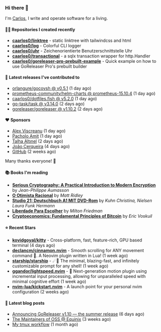### Hi there 👋

I'm [Carlos](https://caarlos0.dev), I write and operate software for a living.

#### 👨‍💻 Repositories I created recently
- **[caarlos0/linktree](https://github.com/caarlos0/linktree)** - static linktree with tailwindcss and html
- **[caarlos0/log](https://github.com/caarlos0/log)** - Colorful CLI logger
- **[caarlos0/uhr](https://github.com/caarlos0/uhr)** - Zeichenorientierte Benutzerschnittstelle Uhr
- **[caarlos0/transactional](https://github.com/caarlos0/transactional)** - a sqlx transaction wrapper for http.Handler
- **[caarlos0/goreleaser-pro-prebuilt-example](https://github.com/caarlos0/goreleaser-pro-prebuilt-example)** - Quick example on how to use GoReleaser Pro&#39;s prebuilt builder

#### 🚀 Latest releases I've contributed to


- [orlangure/gocovsh @ v0.5.1](https://github.com/orlangure/gocovsh/releases/tag/v0.5.1) (1 day ago)
- [prometheus-community/helm-charts @ prometheus-15.10.4](https://github.com/prometheus-community/helm-charts/releases/tag/prometheus-15.10.4) (1 day ago)
- [caarlos0/dotfiles.fish @ v5.2.0](https://github.com/caarlos0/dotfiles.fish/releases/tag/v5.2.0) (1 day ago)
- [go-task/task @ v3.14.0](https://github.com/go-task/task/releases/tag/v3.14.0) (2 days ago)
- [goreleaser/goreleaser @ v1.10.2](https://github.com/goreleaser/goreleaser/releases/tag/v1.10.2) (2 days ago)

#### ❤️ Sponsors
- [Alex Viscreanu](https://github.com/aexvir) (1 day ago)
- [Pacholo Amit](https://github.com/pacholoamit) (1 day ago)
- [Talha Altınel](https://github.com/MrWormHole) (2 days ago)
- [João Cerqueira](https://github.com/crqra) (4 days ago)
- [GitHub](https://github.com/github) (2 weeks ago)

Many thanks everyone! 🙏

#### 📚 Books I'm reading
- **[Serious Cryptography: A Practical Introduction to Modern Encryption](https://www.goodreads.com/book/show/36265193-serious-cryptography)** by _Jean-Philippe Aumasson_
- **[O Otimista Racional](https://www.goodreads.com/book/show/32706964-o-otimista-racional)** by _Matt Ridley_
- **[Studio 21: Deutschbuch A1 MIT DVD-Rom](https://www.goodreads.com/book/show/25495148-studio-21)** by _Kuhn Christina, Nielsen Laura Funk Hermann_
- **[Liberdade Para Escolher](https://www.goodreads.com/book/show/17238591-liberdade-para-escolher)** by _Milton Friedman_
- **[Cryptoeconomics: Fundamental Principles of Bitcoin](https://www.goodreads.com/book/show/56919322-cryptoeconomics)** by _Eric Voskuil_

#### ⭐ Recent Stars


- **[kovidgoyal/kitty](https://github.com/kovidgoyal/kitty)** - Cross-platform, fast, feature-rich, GPU based terminal (4 days ago)
- **[declancm/cinnamon.nvim](https://github.com/declancm/cinnamon.nvim)** - Smooth scrolling for ANY movement command 🤯. A Neovim plugin written in Lua! (1 week ago)
- **[starship/starship](https://github.com/starship/starship)** - ☄🌌️  The minimal, blazing-fast, and infinitely customizable prompt for any shell! (1 week ago)
- **[ggandor/lightspeed.nvim](https://github.com/ggandor/lightspeed.nvim)** - 🌌 Next-generation motion plugin using incremental input processing, allowing for unparalleled speed with minimal cognitive effort (1 week ago)
- **[nvim-lua/kickstart.nvim](https://github.com/nvim-lua/kickstart.nvim)** - A launch point for your personal nvim configuration (2 weeks ago)

#### 📄 Latest blog posts
- [Announcing GoReleaser v1.10 — the summer release](https://carlosbecker.com/posts/goreleaser-v1.10/) (6 days ago)
- [The Maintainers of OSS @ Equinix](https://carlosbecker.com/posts/equinix-maintainers-oss/) (3 weeks ago)
- [My tmux workflow](https://carlosbecker.com/posts/tmux-sessionizer/) (1 month ago)
